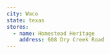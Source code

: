 ```yaml
---
city: Waco
state: texas
stores:
  - name: Homestead Heritage
    address: 608 Dry Creek Road
---
```

